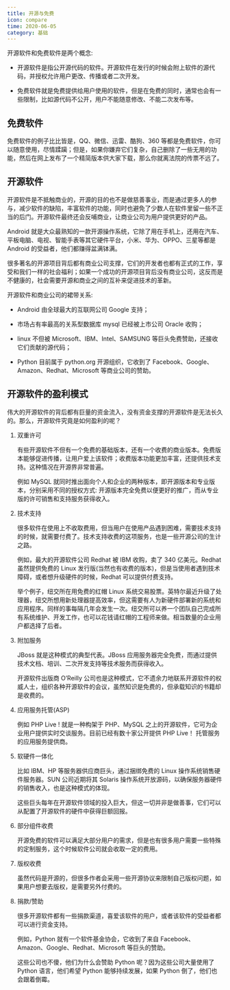 ```yaml
---
title: 开源与免费
icon: compare
time: 2020-06-05
category: 基础
---
```


开源软件和免费软件是两个概念:

- 开源软件是指公开源代码的软件。开源软件在发行的时候会附上软件的源代码，并授权允许用户更改、传播或者二次开发。

- 免费软件就是免费提供给用户使用的软件，但是在免费的同时，通常也会有一些限制，比如源代码不公开，用户不能随意修改、不能二次发布等。

<!-- more -->

## 免费软件

免费软件的例子比比皆是，QQ、微信、迅雷、酷狗、360 等都是免费软件，你可以随意使用，尽情蹂躏；但是，如果你嫌弃它们复杂，自己删除了一些无用的功能，然后在网上发布了一个精简版本供大家下载，那么你就离法院的传票不远了。

## 开源软件

开源软件是不抵触商业的，开源的目的也不是做慈善事业，而是通过更多人的参与，减少软件的缺陷，丰富软件的功能，同时也避免了少数人在软件里留一些不正当的后门。开源软件最终还会反哺商业，让商业公司为用户提供更好的产品。

Android 就是大众最熟知的一款开源操作系统，它除了用在手机上，还用在汽车、平板电脑、电视、智能手表等其它硬件平台，小米、华为、OPPO、三星等都是 Android 的受益者，他们都赚得盆满钵满。

很多著名的开源项目背后都有商业公司支撑，它们的开发者也都有正式的工作，享受和我们一样的社会福利；如果一个成功的开源项目背后没有商业公司，这反而是不健康的，社会需要开源和商业之间的互补来促进技术的革新。

开源软件和商业公司的裙带关系:

- Android 由全球最大的互联网公司 Google 支持；

- 市场占有率最高的关系型数据库 mysql 已经被上市公司 Oracle 收购；

- linux 不但被 Microsoft、IBM、Intel、SAMSUNG 等巨头免费赞助，还接收它们贡献的源代码；

- Python 目前属于 python.org 开源组织，它收到了 Facebook、Google、Amazon、Redhat、Microsoft 等商业公司的赞助。

## 开源软件的盈利模式

伟大的开源软件的背后都有巨量的资金流入，没有资金支撑的开源软件是无法长久的。那么，开源软件究竟是如何盈利的呢？

1. 双重许可

   有些开源软件不但有一个免费的基础版本，还有一个收费的商业版本。免费版本能够促进传播，让用户爱上该软件；收费版本功能更加丰富，还提供技术支持。这种情况在开源界非常普遍。

   例如 MySQL 就同时推出面向个人和企业的两种版本，即开源版本和专业版本，分别采用不同的授权方式: 开源版本完全免费以便更好的推广，而从专业版的许可销售和支持服务获得收入。

2. 技术支持

   很多软件在使用上不收取费用，但当用户在使用产品遇到困难，需要技术支持的时候，就需要付费了。技术支持收费的这项服务，也是一些开源公司的生计之路。

   例如，最大的开源软件公司 Redhat 被 IBM 收购，卖了 340 亿美元。Redhat 虽然提供免费的 Linux 发行版(当然也有收费的版本)，但是当使用者遇到技术障碍，或者想升级硬件的时候，Redhat 可以提供付费支持。

   举个例子，纽交所在用免费的红帽 Linux 系统交易股票。英特尔最近升级了处理器，纽交所想用新处理器提高效率，但这需要有人为新硬件部署新的系统和应用程序。同样的事每隔几年会发生一次。纽交所可以养一个团队自己完成所有系统维护、开发工作，也可以花钱请红帽的工程师来做。相当数量的企业用户都选择了后者。

3. 附加服务

   JBoss 就是这种模式的典型代表。JBoss 应用服务器完全免费，而通过提供技术文档、培训、二次开发支持等技术服务而获得收入。

   开源软件出版商 O’Reilly 公司也是这种模式，它不遗余力地联系开源软件的权威人士，组织各种开源软件的会议，虽然知识是免费的，但承载知识的书籍却是收费的。

4. 应用服务托管(ASP)

   例如 PHP Live ! 就是一种构架于 PHP、MySQL 之上的开源软件，它可为企业用户提供实时交谈服务。目前已经有数十家公开提供 PHP Live！ 托管服务的应用服务提供商。

5. 软硬件一体化

   比如 IBM、HP 等服务器供应商巨头，通过捆绑免费的 Linux 操作系统销售硬件服务器。SUN 公司近期将其 Solaris 操作系统开放源码，以确保服务器硬件的销售收入，也是这种模式的体现。

   这些巨头每年在开源软件领域的投入巨大，但这一切并非是做善事，它们可以从配置了开源软件的硬件中获得巨额回报。

6. 部分组件收费

   开源免费的软件可以满足大部分用户的需求，但是也有很多用户需要一些特殊的定制服务，这个时候软件公司就会收取一定的费用。

7. 版权收费

   虽然代码是开源的，但很多作者会采用一些开源协议来限制自己版权问题，如果用户想要去版权，是需要另外付费的。

8. 捐款/赞助

   很多开源软件都有一些捐款渠道，喜爱该软件的用户，或者该软件的受益者都可以进行资金支持。

   例如，Python 就有一个软件基金协会，它收到了来自 Facebook、Amazon、Google、Redhat、Microsoft 等巨头的赞助。

   这些公司也不傻，他们为什么会赞助 Python 呢？因为这些公司大量使用了 Python 语言，他们希望 Python 能够持续发展，如果 Python 倒了，他们也会跟着倒霉。
